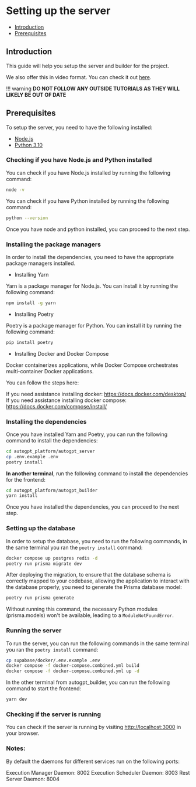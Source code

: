 # Setting up the server

- [Introduction](#introduction)
- [Prerequisites](#prerequisites)

## Introduction

This guide will help you setup the server and builder for the project.

<!-- The video is listed in the root Readme.md of the repo -->

We also offer this in video format. You can check it out [here](https://github.com/Significant-Gravitas/AutoGPT#how-to-get-started).

!!! warning
    **DO NOT FOLLOW ANY OUTSIDE TUTORIALS AS THEY WILL LIKELY BE OUT OF DATE**

## Prerequisites

To setup the server, you need to have the following installed:

- [Node.js](https://nodejs.org/en/)
- [Python 3.10](https://www.python.org/downloads/)

### Checking if you have Node.js and Python installed

You can check if you have Node.js installed by running the following command:

```bash
node -v
```

You can check if you have Python installed by running the following command:

```bash
python --version
```

Once you have node and python installed, you can proceed to the next step.

### Installing the package managers

In order to install the dependencies, you need to have the appropriate package managers installed.

- Installing Yarn

Yarn is a package manager for Node.js. You can install it by running the following command:

```bash
npm install -g yarn
```

- Installing Poetry

Poetry is a package manager for Python. You can install it by running the following command:

```bash
pip install poetry
```
- Installing Docker and Docker Compose

Docker containerizes applications, while Docker Compose orchestrates multi-container Docker applications.

You can follow the steps here:

If you need assistance installing docker:
https://docs.docker.com/desktop/
If you need assistance installing docker compose: 
https://docs.docker.com/compose/install/

### Installing the dependencies

Once you have installed Yarn and Poetry, you can run the following command to install the dependencies:

```bash
cd autogpt_platform/autogpt_server
cp .env.example .env
poetry install
```

**In another terminal**, run the following command to install the dependencies for the frontend:

```bash
cd autogpt_platform/autogpt_builder
yarn install
```

Once you have installed the dependencies, you can proceed to the next step.

### Setting up the database

In order to setup the database, you need to run the following commands, in the same terminal you ran the `poetry install` command:

   ```sh
   docker compose up postgres redis -d
   poetry run prisma migrate dev
   ```
After deploying the migration, to ensure that the database schema is correctly mapped to your codebase, allowing the application to interact with the database properly, you need to generate the Prisma database model:

```bash
poetry run prisma generate
```

Without running this command, the necessary Python modules (prisma.models) won't be available, leading to a `ModuleNotFoundError`.

### Running the server 

To run the server, you can run the following commands in the same terminal you ran the `poetry install` command:

```bash
cp supabase/docker/.env.example .env
docker compose -f docker-compose.combined.yml build
docker compose -f docker-compose.combined.yml up -d
```

In the other terminal from autogpt_builder, you can run the following command to start the frontend:

```bash
yarn dev
```

### Checking if the server is running

You can check if the server is running by visiting [http://localhost:3000](http://localhost:3000) in your browser.

### Notes: 
By default the daemons for different services run on the following ports: 

Execution Manager Daemon: 8002
Execution Scheduler Daemon: 8003
Rest Server Daemon: 8004
